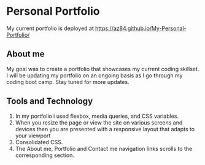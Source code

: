 # Personal Portfolio

My current portfolio is deployed at https://az84.github.io/My-Personal-Portfolio/

## About me

My goal was to create a portfolio that showcases my current coding skillset. I will be updating my portfolio on an ongoing basis as I go through my coding boot camp. Stay tuned for more updates.

## Tools and Technology

1. In my portfolio i used flexbox, media queries, and CSS variables.
2. When you resize the page or view the site on various screens and devices
   then you are presented with a responsive layout that adapts to your viewport
3. Consolidated CSS.
4. The About me, Portfolio and Contact me navigation links scrolls to the corresponding section.






